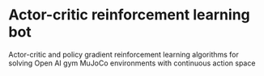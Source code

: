 # Actor-critic reinforcement learning bot
Actor-critic and policy gradient reinforcement learning algorithms for solving Open AI gym MuJoCo environments with continuous action space
